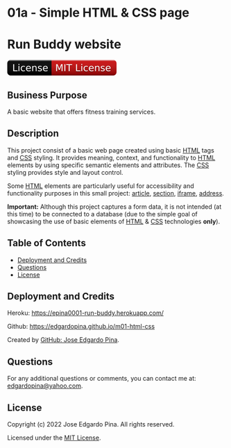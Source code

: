 # 01a - Simple HTML & CSS page
#       Run Buddy website

![License Badge](./assets/images/MIT_badge.svg)


## Business Purpose

A basic website that offers fitness training services.


## Description

This project consist of a basic web page created using basic [HTML](https://developer.mozilla.org/en-US/docs/Web/HTML) tags and [CSS](https://developer.mozilla.org/en-US/docs/Web/CSS) styling. It provides meaning, context, and functionality to [HTML](https://developer.mozilla.org/en-US/docs/Web/HTML) elements by using specific semantic elements and attributes. The [CSS](https://developer.mozilla.org/en-US/docs/Web/CSS) styling provides style and layout control.

Some [HTML](https://developer.mozilla.org/en-US/docs/Web/HTML) elements are particularly useful for accessibility and functionality purposes in this small project: [article](https://developer.mozilla.org/en-US/docs/Web/HTML/Element/article), [section](https://developer.mozilla.org/en-US/docs/Web/HTML/Element/section), [iframe](https://developer.mozilla.org/en-US/docs/Web/HTML/Element/iframe), [address](https://developer.mozilla.org/en-US/docs/Web/HTML/Element/address).

__Important:__ Although this project captures a form data, it is not intended (at this time) to be connected to a database (due to the simple goal of showcasing the use of basic elements of [HTML](https://developer.mozilla.org/en-US/docs/Web/HTML) & [CSS](https://developer.mozilla.org/en-US/docs/Web/CSS) technologies __only__). 


## Table of Contents

-  [Deployment and Credits](#deployment-and-credits)
-  [Questions](#questions)
-  [License](#license)


## Deployment and Credits

Heroku: https://epina0001-run-buddy.herokuapp.com/

Github: https://edgardopina.github.io/m01-html-css

Created by [GitHub: Jose Edgardo Pina](https://github.com/edgardopina).


## Questions

For any additional questions or comments, you can contact me at: <edgardopina@yahoo.com>.


## License

Copyright (c) 2022 Jose Edgardo Pina. All rights reserved.

Licensed under the [MIT License](https://choosealicense.com/licenses/mit).